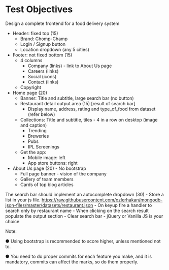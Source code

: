 # Test Objectives

Design a complete frontend for a food delivery system
- Header: fixed top (15)
    - Brand: Chomp-Champ
    - Login / Signup button
    - Location dropdown (any 5 cities)
- Footer: not fixed bottom (15)
    - 4 columns
        - Company (links) - link to About Us page
        - Careers (links)
        - Social (icons)
        - Contact (links)
    - Copyright
- Home page (20)
    - Banner: Title and subtitle, large search bar (no button)
    - Restaurant detail output area (15) [result of search bar]
        - Display name, address, rating and type_of_food from dataset (refer below)
    - Collections: Title and subtitle, tiles - 4 in a row on desktop (image and caption)
        - Trending
        - Breweries
        - Pubs
        - IPL Screenings
    - Get the app:
        - Mobile image: left
        - App store buttons: right
- About Us page (20) - No bootstrap
    - Full page banner - vision of the company
    - Gallery of team members
    - Cards of top blog articles
    
The search bar should implement an autocomplete dropdown (30)
    - Store a list in your js file. https://raw.githubusercontent.com/ozlerhakan/mongodb-json-files/master/datasets/restaurant.json
    - On keyup fire a handler to search only by restaurant name
    - When clicking on the search result populate the output section
    - Clear search bar
    - jQuery or Vanilla JS is your choice

Note:

● Using bootstrap is recommended to score higher, unless mentioned not to.

● You need to do proper commits for each feature you make, and it is mandatory,
commits can affect the marks, so do them properly.